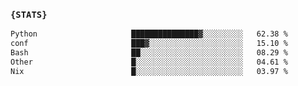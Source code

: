 ### `{STATS}` 
<!--START_SECTION:waka-->

```txt
Python                     ███████████████▓░░░░░░░░░   62.38 %
conf                       ███▓░░░░░░░░░░░░░░░░░░░░░   15.10 %
Bash                       ██░░░░░░░░░░░░░░░░░░░░░░░   08.29 %
Other                      █░░░░░░░░░░░░░░░░░░░░░░░░   04.61 %
Nix                        █░░░░░░░░░░░░░░░░░░░░░░░░   03.97 %
```

<!--END_SECTION:waka-->

